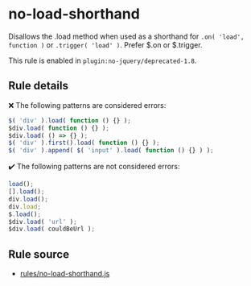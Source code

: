 # no-load-shorthand

Disallows the .load method when used as a shorthand for `.on( 'load', function )` or `.trigger( 'load' )`. Prefer $.on or $.trigger.

This rule is enabled in `plugin:no-jquery/deprecated-1.8`.

## Rule details

❌ The following patterns are considered errors:
```js
$( 'div' ).load( function () {} );
$div.load( function () {} );
$div.load( () => {} );
$( 'div' ).first().load( function () {} );
$( 'div' ).append( $( 'input' ).load( function () {} ) );
```

✔️ The following patterns are not considered errors:
```js
load();
[].load();
div.load();
div.load;
$.load();
$div.load( 'url' );
$div.load( couldBeUrl );
```
## Rule source

* [rules/no-load-shorthand.js](../rules/no-load-shorthand.js)
